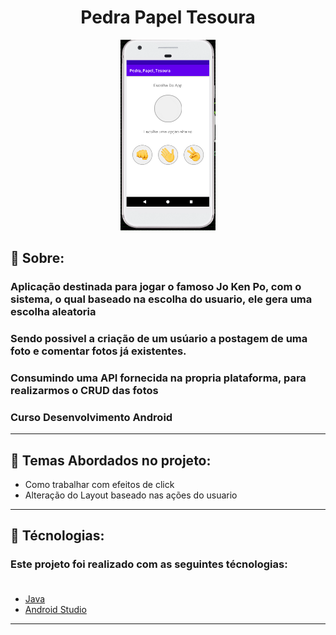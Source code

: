 <div align="center">
 <h1>Pedra Papel Tesoura</h1>
    <img  style="width:30%" src="https://github.com/MatheusCortez/Java_Mobile_pedra_papel_tesoura/blob/main/app/src/main/res/drawable/ScreenShot_semEscolha.PNG">
   
</div>


## 📔 Sobre:
### Aplicação destinada para jogar o famoso Jo Ken Po, com o sistema, o qual baseado na escolha do usuario, ele gera uma escolha aleatoria


### Sendo possivel a criação de um usúario a postagem de uma foto e comentar fotos já existentes.
### Consumindo uma API fornecida na propria plataforma, para realizarmos o CRUD das fotos



### Curso Desenvolvimento Android 
-----------------------------
## 📔 Temas Abordados no projeto:

- Como trabalhar com efeitos de click 
- Alteração do Layout baseado nas ações do usuario
-----------------------------
##  🔧 Técnologias:

### Este projeto foi realizado com as seguintes técnologias:</br></br>

* [Java](https://www.java.com/pt-BR/)
* [Android Studio](https://developer.android.com/studio)



-----------------------------


